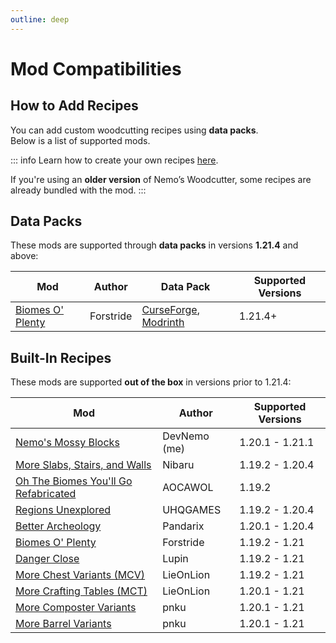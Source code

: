 ```yaml
---
outline: deep
---
```


# Mod Compatibilities

## How to Add Recipes

You can add custom woodcutting recipes using **data packs**.  
Below is a list of supported mods.

::: info
Learn how to create your own recipes [here](create-custom-woodcutting-recipes).

If you're using an **older version** of Nemo’s Woodcutter, some recipes are already bundled with the mod.
:::

## Data Packs <Badge type="tip" text=">=1.21.4" />

These mods are supported through **data packs** in versions **1.21.4** and above:

| Mod                                                                              | Author    | Data Pack                                                                                                                                                                              | Supported Versions |
| -------------------------------------------------------------------------------- | --------- | -------------------------------------------------------------------------------------------------------------------------------------------------------------------------------------- | ------------------ |
| [Biomes O' Plenty](https://www.curseforge.com/minecraft/mc-mods/biomes-o-plenty) | Forstride | [CurseForge](https://curseforge.com/minecraft/data-packs/nemos-woodcutter-recipes-biomes-o-plenty), [Modrinth](https://modrinth.com/datapack/nemos-woodcutter-recipes-biomes-o-plenty) | 1.21.4+            |

## Built-In Recipes <Badge type="tip" text="<1.21.4" /> <Badge type="danger" text="deprecated" />

These mods are supported **out of the box** in versions prior to 1.21.4:

| Mod                                                                                                                | Author       | Supported Versions |
| ------------------------------------------------------------------------------------------------------------------ | ------------ | ------------------ |
| [Nemo's Mossy Blocks](https://www.curseforge.com/minecraft/mc-mods/nemos-mossy-blocks)                             | DevNemo (me) | 1.20.1 - 1.21.1    |
| [More Slabs, Stairs, and Walls](https://www.curseforge.com/minecraft/mc-mods/more-slabs-stairs-and-walls)          | Nibaru       | 1.19.2 - 1.20.4    |
| [Oh The Biomes You'll Go Refabricated](https://www.curseforge.com/minecraft/mc-mods/oh-the-biomes-youll-go-fabric) | AOCAWOL      | 1.19.2             |
| [Regions Unexplored](https://www.curseforge.com/minecraft/mc-mods/regions-unexplored)                              | UHQGAMES     | 1.19.2 - 1.20.4    |
| [Better Archeology](https://www.curseforge.com/minecraft/mc-mods/better-archeology)                                | Pandarix     | 1.20.1 - 1.20.4    |
| [Biomes O' Plenty](https://www.curseforge.com/minecraft/mc-mods/biomes-o-plenty)                                   | Forstride    | 1.19.2 - 1.21      |
| [Danger Close](https://www.curseforge.com/minecraft/mc-mods/danger-close)                                          | Lupin        | 1.19.2 - 1.21      |
| [More Chest Variants (MCV)](https://modrinth.com/mod/more-chest-variants-lieonlion)                                | LieOnLion    | 1.19.2 - 1.21      |
| [More Crafting Tables (MCT)](https://modrinth.com/mod/more-crafting-tables-lieonlion)                              | LieOnLion    | 1.20.1 - 1.21      |
| [More Composter Variants](https://modrinth.com/mod/more-composter-variants)                                        | pnku         | 1.20.1 - 1.21      |
| [More Barrel Variants](https://modrinth.com/mod/more-barrel-variants)                                              | pnku         | 1.20.1 - 1.21      |
